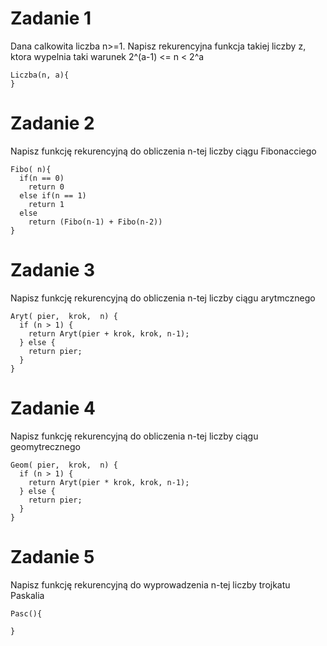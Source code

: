 # Zadanie 1
Dana calkowita liczba n>=1. Napisz rekurencyjna funkcja takiej liczby z, ktora wypelnia taki warunek 2^(a-1) <= n < 2^a

```
Liczba(n, a){
}  
```


# Zadanie 2
Napisz funkcję rekurencyjną do obliczenia n-tej liczby ciągu Fibonacciego

```
Fibo( n){
  if(n == 0)
    return 0
  else if(n == 1)
    return 1
  else
    return (Fibo(n-1) + Fibo(n-2))
}
```

# Zadanie 3
Napisz funkcję rekurencyjną do obliczenia n-tej liczby ciągu arytmcznego

```
Aryt( pier,  krok,  n) {
  if (n > 1) {
    return Aryt(pier + krok, krok, n-1);
  } else {
    return pier;
  }
}
```

# Zadanie 4
Napisz funkcję rekurencyjną do obliczenia n-tej liczby ciągu geomytrecznego

```
Geom( pier,  krok,  n) {
  if (n > 1) {
    return Aryt(pier * krok, krok, n-1);
  } else {
    return pier;
  }
}
```

# Zadanie 5
Napisz funkcję rekurencyjną do wyprowadzenia n-tej liczby trojkatu Paskalia

```
Pasc(){

}
```
